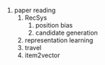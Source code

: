 
1. paper reading
    1. RecSys
        1. position bias
        2. candidate generation
    2. representation learning
    3. travel
    4. item2vector